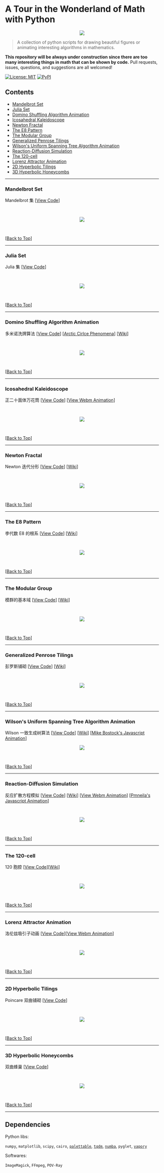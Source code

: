 # A Tour in the Wonderland of Math with Python


<p align="center"><img src="./alice.png"></p>

> A collection of python scripts for drawing beautiful figures or animating interesting algorithms in mathematics.

**This repository will be always under construction since there are too many interesting things in math that can be shown by code.** Pull requests, issues, questions, and suggestions are all welcomed!


[![License: MIT](https://img.shields.io/badge/License-MIT-red.svg)](https://opensource.org/licenses/MIT) [![PyPI](https://img.shields.io/pypi/pyversions/Django.svg)]()


## Contents

- [Mandelbrot Set](#mandelbrot-set)
- [Julia Set](#julia-set)
- [Domino Shuffling Algorithm Animation](#domino-shuffling-algorithm-animation)
- [Icosahedral Kaleidoscope](#icosahedral-kaleidoscope)
- [Newton Fractal](#newton-fractal)
- [The E8 Pattern](#the-e8-pattern)
- [The Modular Group](#the-modular-group)
- [Generalized Penrose Tilings](#generalized-penrose-tilings)
- [Wilson's Uniform Spanning Tree Algorithm Animation](#wilsons-uniform-spanning-tree-algorithm-animation)
- [Reaction-Diffusion Simulation](#reaction-diffusion-simulation)
- [The 120-cell](#the-120-cell)
- [Lorenz Attractor Animation](#lorenz-attractor-animation)
- [2D Hyperbolic Tilings](#2d-hyperbolic-tilings)
- [3D Hyperbolic Honeycombs](#3d-hyperbolic-honeycombs)

---
### Mandelbrot Set
Mandelbrot 集 [[View Code](./src/misc/mandelbrot.py)]

<br>

<p align="center">
<img src="./img/mandelbrot.png"/>
</p>

<br>

[[Back to Top](#contents)]

---
### Julia Set
Julia 集 [[View Code](./src/misc/julia.py)]

<br>

<p align="center">
<img src="./img/julia.png"/>
</p>

<br>

[[Back to Top](#contents)]

---
### Domino Shuffling Algorithm Animation
多米诺洗牌算法 [[View Code](./src/domino/)] [[Arctic Cirlce Phenomena](./img/randomtiling.png)] [[Wiki](https://en.wikipedia.org/wiki/Aztec_diamond)]

<br>

<p align="center">
<img src="./img/dominoshuffling.gif">
</p>

<br>

[[Back to Top](#contents)]

---
### Icosahedral Kaleidoscope

正二十面体万花筒 [[View Code](./src/misc/kaleidoscope.py)] [[View Webm Animation](./img/kaleidoscope.webm)]

<br>

<p align="center">
<img src="./img/kaleidoscope.png"/>
</p>

<br>

[[Back to Top](#contents)]

---
### Newton Fractal
Newton 迭代分形 [[View Code](./src/misc/newton.py)] [[Wiki](https://en.wikipedia.org/wiki/Newton_fractal)]

<br>

<p align="center">
<img src="./img/newton.png"/>
</p>

<br>

[[Back to Top](#contents)]

---
### The E8 Pattern
李代数 E8 的根系 [[View Code](./src/misc/e8.py)] [<a href="https://en.wikipedia.org/wiki/E8_(mathematics)">Wiki</a>]

<br>

<p align="center">
<img src="./img/e8-pattern.png"br/>
</p>

<br>

[[Back to Top](#contents)]

---
### The Modular Group
模群的基本域 [[View Code](./src/misc/modulargroup.py)] [[Wiki](https://en.wikipedia.org/wiki/Modular_group)]

<br>

<p align="center">
<img src="./img/modulargroup.png"/>
</p>

<br>

[[Back to Top](#contents)]

---
### Generalized Penrose Tilings
彭罗斯铺砌 [[View Code](./src/misc/penrose.py)] [[Wiki](https://en.wikipedia.org/wiki/Penrose_tiling)]

<br>

<p align="center">
<img src="./img/penrose.gif"/>
</p>

<br>

[[Back to Top](#contents)]

---
### Wilson's Uniform Spanning Tree Algorithm Animation
Wilson 一致生成树算法 [[View Code](./src/wilson/)] [[Wiki](https://en.wikipedia.org/wiki/Loop-erased_random_walk)] [[Mike Bostock's Javascript Animation](https://bl.ocks.org/mbostock/11357811)]
<br>

<p align="center">
<img src="./img/wilson.gif"/>
</p>

<br>

[[Back to Top](#contents)]

---
### Reaction-Diffusion Simulation
反应扩散方程模拟 [[View Code](./src/grayscott/)] [[Wiki](https://en.wikipedia.org/wiki/Reaction%E2%80%93diffusion_system)] [[View Webm Animation](./img/grayscott.webm)] [[Pmneila's Javascript Animation](http://pmneila.github.io/jsexp/grayscott/)]

<br>

<p align="center">
<img src="./img/grayscott.gif"/>
</p>

<br>

[[Back to Top](#contents)]

---
### The 120-cell
120 胞腔 [[View Code](./src/120cell/)][[Wiki](https://en.wikipedia.org/wiki/120-cell)]

<br>

<p align="center">
<img src="./img/120cell.png"/>
</p>

<br>

[[Back to Top](#contents)]

---
### Lorenz Attractor Animation
洛伦兹吸引子动画 [[View Code](./src/misc/lorenz.py)][[View Webm Animation](./img/lorenz.webm)]

<br>

<p align="center">
<img src="./img/lorenz.png"/>
</p>

<br>

[[Back to Top](#contents)]

---
### 2D Hyperbolic Tilings
Poincare 双曲铺砌 [[View Code](./src/poincare/)]

<br>

<p align="center">
<img src="./img/poincare.png"/>
</p>

<br>

[[Back to Top](#contents)]

---
### 3D Hyperbolic Honeycombs
双曲蜂巢 [[View Code](./src/honeycomb)]

<br>

<p align="center">
<img src="./img/honeycomb.gif"/>
</p>

<br>

[[Back to Top](#contents)]

---
## Dependencies

Python libs:

`numpy`, `matplotlib`, `scipy`, `cairo`, [`palettable`](https://github.com/jiffyclub/palettable), [`tqdm`](https://github.com/tqdm/tqdm), [`numba`](https://github.com/numba/numba), `pyglet`, [`vapory`](https://github.com/Zulko/vapory)

Softwares:

`ImageMagick`, `FFmpeg`, `POV-Ray`
